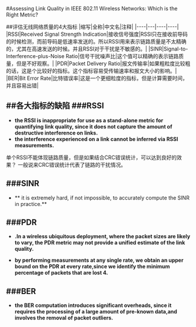 #Assessing Link Quality in IEEE 802.11 Wireless Networks: Which is the Right Metric?

##评估无线网络质量的4大指标
|缩写|全称|中文名|注释|
|----|---|----|----|
|RSSI|Received Signal Strength Indication|接收信号强度|RSSI只在接收前导码的时候检测，而前导码是低速率发送的。所以RSSI用来表示链路质量是不太精确的，尤其在高速发送的时候。并且RSSI对于干扰是不敏感的。|
|SINR|Signal-to-Interference-plus-Noise Ratio|信号干扰噪声比|这个值可以精确的表示链路质量，但是不好观察。|
|PDR|Packet Delivery Ratio|报文传输率|如果粗粒度比较粗的话，这是个比较好的指标。这个指标容易受传输速率和报文大小的影响。|
|BER|Bit Error Rate|比特错误率|这是一个更细粒度的指标，但是计算需要时间，并且容易出错|

##各大指标的缺陷
###RSSI
---
- **the RSSI is inappropriate for use as a stand-alone metric for quantifying link quality, since it does not capture the amount of destructive interference on links.**
- **the interference experienced on a link cannot be inferred via RSSI measurements.**

单个RSSI不能体现链路质量，但是如果结合CRC错误统计，可以达到良好的效果？ 一般说来CRC错误统计代表了链路的干扰情况。

###SINR
---
- ** it is extremely hard, if not impossible, to accurately compute the SINR in practice.**

###PDR
---
- **.In a wireless ubiquitous deployment, where the packet sizes are likely to vary, the PDR metric may not provide a unified estimate of the link quality.**

- **by performing measurements at any single rate, we obtain an upper bound on the PDR at every rate,since we identify the minimum percentage of packets that are lost 4.**

###BER
---
- **the BER computation introduces significant overheads, since it requires the processing of a large amount of pre-known data,and involves the removal of packet outliers.**

